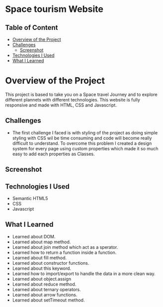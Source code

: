 # Space tourism Website
 
## Table of Content

 * [Overview of the Project](#overview-of-the-project)
 * [Challenges](#challenges)
      * [Screenshot](#screenshot)
 * [Technologies I Used](#technologies-i-used)
 * [What I Learned](#what-i-learned)

# Overview of the Project
This project is based to take you on a Space travel Journey and to explore different plannets with different technologies. This website is fully responsive and made with HTML, CSS and Javascript.

## Challenges
* The first challenge I faced is with styling of the project as doing simple styling with CSS wil be time consuming and code will become really difficult to         understand. To overcome this problem I created a design system for every page using custom properties which made it so much easy to add each properties as Classes.

## Screenshot


## Technologies I Used
* Semantic HTML5
* CSS
* Javascript

## What I Learned
* Learned about DOM.
* Learned about map method.
* Learned about join method which act as a sperator.
* Learned how to return a function inside a function.
* Learned about fill method.
* Learned about constructor functions.
* Learned about this keyword.
* Learned how to import/export to handle the data in a more clean way.
* Learned about object.assign
* Learned about reduce method.
* Learned about ternary operators.
* Learned about arrow functions.
* Learned about setTimeout method.
